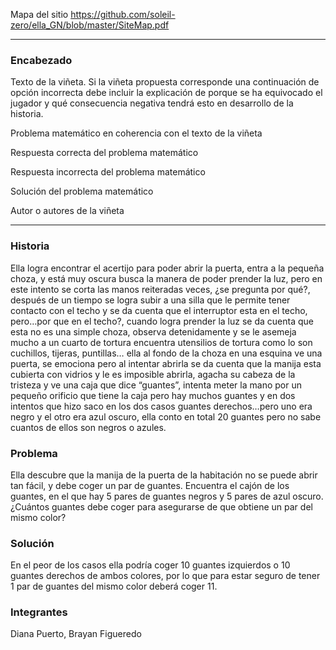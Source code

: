 Mapa del sitio https://github.com/soleil-zero/ella_GN/blob/master/SiteMap.pdf

******************************************************************

### Encabezado

Texto de la viñeta. Si la viñeta propuesta corresponde una continuación de opción incorrecta debe incluir la explicación de porque se ha equivocado el jugador y qué consecuencia negativa tendrá esto en desarrollo de la historia.

Problema matemático en coherencia con el texto de la viñeta

Respuesta correcta del problema matemático

Respuesta incorrecta del problema matemático

Solución del problema matemático

Autor o autores de la viñeta

************************************************* 
###    Historia 
Ella logra encontrar el acertijo para poder abrir la puerta, entra a la pequeña choza, y está muy oscura busca la manera de poder prender la luz, pero en este intento se corta las manos reiteradas veces, ¿se pregunta por qué?, después de un tiempo se logra subir a una silla que le permite tener contacto con el techo y se da cuenta que el interruptor esta en el techo, pero…por que en el techo?, cuando logra prender la luz se da cuenta que esta no es una simple choza, observa detenidamente y se le asemeja mucho a un cuarto de tortura encuentra utensilios de tortura como lo son cuchillos, tijeras, puntillas… ella al fondo de la choza en una esquina ve una puerta, se emociona pero al intentar abrirla se da cuenta que la manija esta cubierta con vidrios y le es imposible abrirla, agacha su cabeza de la tristeza y ve una caja que dice “guantes”, intenta meter la mano por un pequeño orificio que tiene la caja pero hay muchos guantes y en dos intentos que hizo saco en los dos casos guantes derechos…pero uno era negro y el otro era azul oscuro, ella conto en total 20 guantes pero no sabe cuantos de ellos son negros o azules.
###    Problema 
Ella descubre que la manija de la puerta de la habitación no se puede abrir tan fácil, y debe coger un par de guantes. Encuentra el cajón de los guantes, en el que hay 5 pares de guantes negros y 5 pares de azul oscuro. ¿Cuántos guantes debe coger para asegurarse de que obtiene un par del mismo color?
###    Solución
En el peor de los casos ella podría coger 10 guantes izquierdos o 10 guantes derechos de ambos colores, por lo que para estar seguro de tener 1 par de guantes del mismo color deberá coger 11.
###    Integrantes
Diana Puerto, Brayan Figueredo


